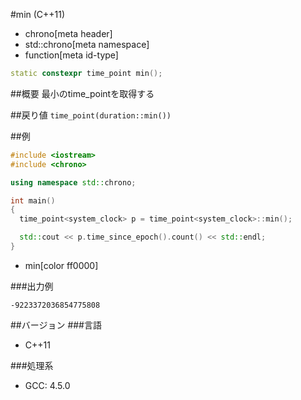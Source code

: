 #min (C++11)
* chrono[meta header]
* std::chrono[meta namespace]
* function[meta id-type]

```cpp
static constexpr time_point min();
```

##概要
最小のtime_pointを取得する


##戻り値
`time_point(duration::min())`


##例
```cpp
#include <iostream>
#include <chrono>

using namespace std::chrono;

int main()
{
  time_point<system_clock> p = time_point<system_clock>::min();

  std::cout << p.time_since_epoch().count() << std::endl;
}
```
* min[color ff0000]

###出力例
```
-9223372036854775808
```

##バージョン
###言語
- C++11

###処理系
- GCC: 4.5.0

